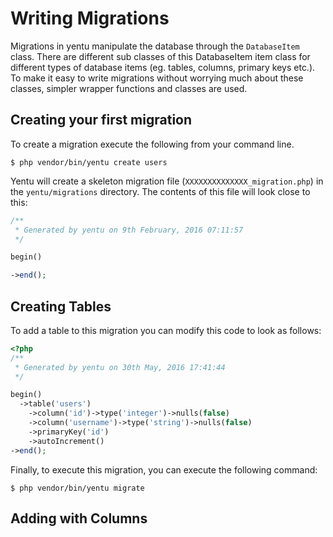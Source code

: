 Writing Migrations
==================
Migrations in yentu manipulate the database through the `DatabaseItem` class. There are different sub classes of this DatabaseItem item class for different types of
database items (eg. tables, columns, primary keys etc.). To make it easy to write
migrations without worrying much about these classes, simpler wrapper functions and
classes are used.

Creating your first migration
-----------------------------
To create a migration execute the following from your command line.

    $ php vendor/bin/yentu create users
    
Yentu will create a skeleton migration file (`XXXXXXXXXXXXXX_migration.php`) in the 
`yentu/migrations` directory. The contents of this file will look close to this:

````php
/**
 * Generated by yentu on 9th February, 2016 07:11:57
 */

begin()

->end();
````

Creating Tables
---------------
To add a table to this migration you can modify this code to look as follows:

````php
<?php
/**
 * Generated by yentu on 30th May, 2016 17:41:44
 */

begin()
  ->table('users')
    ->column('id')->type('integer')->nulls(false)
    ->column('username')->type('string')->nulls(false)
    ->primaryKey('id')
    ->autoIncrement()
->end();
````

Finally, to execute this migration, you can execute the following command:

    $ php vendor/bin/yentu migrate
    
Adding with Columns
-------------------


    

